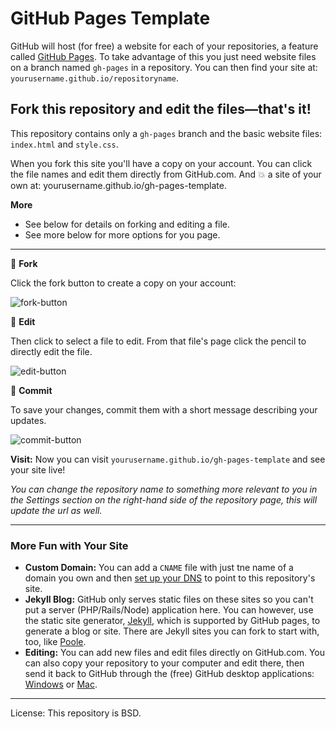 # GitHub Pages Template

GitHub will host (for free) a website for each of your repositories, a feature called [GitHub Pages](http://pages.github.com). To take advantage of this you just need website files on a branch named `gh-pages` in a repository. You can then find your site at: `yourusername.github.io/repositoryname`.

## Fork this repository and edit the files—that's it!

This repository contains only a `gh-pages` branch and the basic website files: `index.html` and `style.css`.

When you fork this site you'll have a copy on your account. You can click the file names and edit them directly from GitHub.com. And :boom: a site of your own at: yourusername.github.io/gh-pages-template.

**More**

- See below for details on forking and editing a file.
- See more below for more options for you page.

---

:fork_and_knife: **Fork**

Click the fork button to create a copy on your account:

![fork-button](https://cloud.githubusercontent.com/assets/1305617/8124288/1e1d4608-108e-11e5-8e74-e1851c184ba9.png)

:memo: **Edit**

Then click to select a file to edit. From that file's page click the pencil to directly edit the file.

![edit-button](https://cloud.githubusercontent.com/assets/1305617/8124380/48403908-108f-11e5-968f-a08e8a011f2e.png)

:floppy_disk: **Commit**

To save your changes, commit them with a short message describing your updates.

![commit-button](https://cloud.githubusercontent.com/assets/1305617/8124287/1390395c-108e-11e5-9186-e0f10f7cb3d4.png)

**Visit:** Now you can visit `yourusername.github.io/gh-pages-template` and see your site live!

_You can change the repository name to something more relevant to you in the Settings section on the right-hand side of the repository page, this will update the url as well._

---

### More Fun with Your Site

- **Custom Domain:** You can add a `CNAME` file with just tne name of a domain you own and then [set up your DNS](https://help.github.com/articles/setting-up-a-custom-domain-with-github-pages/) to point to this repository's site.
- **Jekyll Blog:** GitHub only serves static files on these sites so you can't put a server (PHP/Rails/Node) application here. You can however, use the static site generator, [Jekyll](http://jekyllrb.com), which is supported by GitHub pages, to generate a blog or site. There are Jekyll sites you can fork to start with, too, like [Poole](http://markdotto.com/2014/01/02/introducing-poole/).
- **Editing:** You can add new files and edit files directly on GitHub.com. You can also copy your repository to your computer and edit there, then send it back to GitHub through the (free) GitHub desktop applications: [Windows](https://windows.github.com) or [Mac](https://mac.github.com).

---

License: This repository is BSD.

